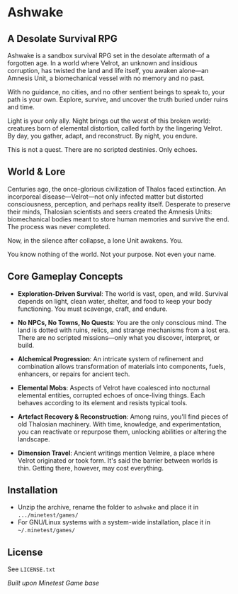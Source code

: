 # Ashwake

## A Desolate Survival RPG

Ashwake is a sandbox survival RPG set in the desolate aftermath of a forgotten age. In a world where Velrot, an unknown and insidious corruption, has twisted the land and life itself, you awaken alone—an Amnesis Unit, a biomechanical vessel with no memory and no past.

With no guidance, no cities, and no other sentient beings to speak to, your path is your own. Explore, survive, and uncover the truth buried under ruins and time.

Light is your only ally. Night brings out the worst of this broken world: creatures born of elemental distortion, called forth by the lingering Velrot. By day, you gather, adapt, and reconstruct. By night, you endure.

This is not a quest. There are no scripted destinies. Only echoes.

## World & Lore

Centuries ago, the once-glorious civilization of Thalos faced extinction. An incorporeal disease—Velrot—not only infected matter but distorted consciousness, perception, and perhaps reality itself. Desperate to preserve their minds, Thalosian scientists and seers created the Amnesis Units: biomechanical bodies meant to store human memories and survive the end. The process was never completed.

Now, in the silence after collapse, a lone Unit awakens. You.

You know nothing of the world. Not your purpose. Not even your name.

## Core Gameplay Concepts

- **Exploration-Driven Survival**: The world is vast, open, and wild. Survival depends on light, clean water, shelter, and food to keep your body functioning. You must scavenge, craft, and endure.

- **No NPCs, No Towns, No Quests**: You are the only conscious mind. The land is dotted with ruins, relics, and strange mechanisms from a lost era. There are no scripted missions—only what you discover, interpret, or build.

- **Alchemical Progression**: An intricate system of refinement and combination allows transformation of materials into components, fuels, enhancers, or repairs for ancient tech.

- **Elemental Mobs**: Aspects of Velrot have coalesced into nocturnal elemental entities, corrupted echoes of once-living things. Each behaves according to its element and resists typical tools.

- **Artefact Recovery & Reconstruction**: Among ruins, you'll find pieces of old Thalosian machinery. With time, knowledge, and experimentation, you can reactivate or repurpose them, unlocking abilities or altering the landscape.

- **Dimension Travel**: Ancient writings mention Velmire, a place where Velrot originated or took form. It's said the barrier between worlds is thin. Getting there, however, may cost everything.

## Installation

- Unzip the archive, rename the folder to `ashwake` and place it in `.../minetest/games/`
- For GNU/Linux systems with a system-wide installation, place it in `~/.minetest/games/`

## License

See `LICENSE.txt`

*Built upon Minetest Game base*
